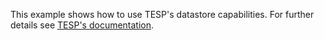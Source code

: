This example shows how to use TESP's datastore capabilities. For further details see [TESP's documentation]().